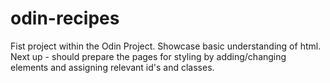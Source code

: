 # odin-recipes
Fist project within the Odin Project. Showcase basic understanding of html.
Next up - should prepare the pages for styling by adding/changing elements and assigning relevant id's and classes.